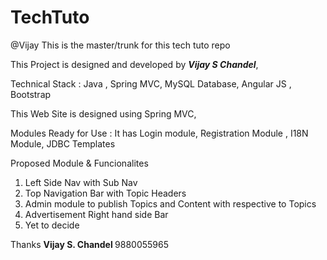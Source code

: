 # TechTuto

@Vijay
This is the master/trunk for this tech tuto repo

This Project is designed and developed by <b><i>Vijay S Chandel</i></b>,

Technical Stack : Java , Spring MVC, MySQL Database, Angular JS , Bootstrap

This Web Site is designed using Spring MVC, 

Modules Ready for Use :
It has Login module, Registration Module , I18N Module, JDBC Templates

Proposed Module & Funcionalites
1) Left Side Nav with Sub Nav
2) Top Navigation Bar with Topic Headers
3) Admin module to publish Topics and Content with respective to Topics
4) Advertisement Right hand side Bar
5) Yet to decide 


Thanks 
<b> Vijay S. Chandel </b>
9880055965

 
